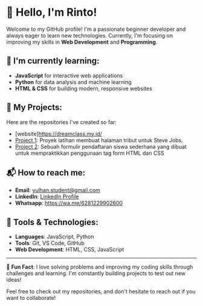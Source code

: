 # 👋 Hello, I'm Rinto! 

Welcome to my GitHub profile! I'm a passionate beginner developer and always eager to learn new technologies. Currently, I'm focusing on improving my skills in **Web Development** and **Programming**.

## 🌱 I'm currently learning:
- **JavaScript** for interactive web applications
- **Python** for data analysis and machine learning
- **HTML & CSS** for building modern, responsive websites

## 💼 My Projects:
Here are the repositories I've created so far:

- [website]https://dreamclass.my.id/
- [Project 1](https://github.com/rintocodes/projecthtml1): Proyek latihan membuat halaman tribut untuk Steve Jobs.
- [Project 2](https://github.com/rintocodes/projecthtml2): Sebuah formulir pendaftaran siswa sederhana yang dibuat untuk mempraktikkan penggunaan tag form HTML dan CSS


## 📬 How to reach me:
- **Email**: yulhan.student@gmail.com
- **LinkedIn**: [LinkedIn Profile](https://www.linkedin.com/in/yulhanprabowo/)
- **Whatsapp**: https://wa.me/6281229902600

## 🔧 Tools & Technologies:
- **Languages**: JavaScript, Python
- **Tools**: Git, VS Code, GitHub
- **Web Development**: HTML, CSS, JavaScript

---

🌱 **Fun Fact**: I love solving problems and improving my coding skills through challenges and learning. I'm constantly building projects to test out new ideas!

Feel free to check out my repositories, and don't hesitate to reach out if you want to collaborate!
